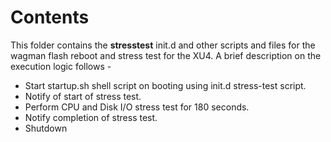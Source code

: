 # Contents

This folder contains the __stresstest__ init.d and other scripts and files for the wagman flash reboot and stress test for the XU4. A brief
description on the execution logic follows -
* Start startup.sh shell script on booting using init.d stress-test script.
* Notify of start of stress test.
* Perform CPU and Disk I/O stress test for 180 seconds.
* Notify completion of stress test.
* Shutdown
